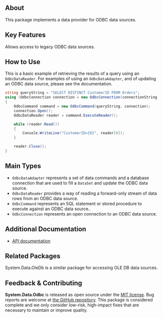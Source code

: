 ## About

This package implements a data provider for ODBC data sources.

## Key Features

Allows access to legacy ODBC data sources.

## How to Use

This is a basic example of retrieving the results of a query using an `OdbcDataReader`. For examples of using an `OdbcDataAdapter`, and of updating an ODBC data source, please see the documentation.

```cs
string queryString = "SELECT DISTINCT CustomerID FROM Orders";
using (OdbcConnection connection = new OdbcConnection(connectionString))
{
    OdbcCommand command = new OdbcCommand(queryString, connection);
    connection.Open();
    OdbcDataReader reader = command.ExecuteReader();

    while (reader.Read())
    {
        Console.WriteLine("CustomerID={0}", reader[0]);
    }

    reader.Close();
}
```

## Main Types

* `OdbcDataAdapter` represents a set of data commands and a database connection that are used to fill a `DataSet` and update the ODBC data source.
* `OdbcDataReader` provides a way of reading a forward-only stream of data rows from an ODBC data source.
* `OdbcCommand` represents an SQL statement or stored procedure to execute against an ODBC data source..
* `OdbcConnection` represents an open connection to an ODBC data source.

## Additional Documentation

* [API documentation](https://learn.microsoft.com/en-us/dotnet/api/system.data.odbc)

## Related Packages

System.Data.OleDb is a similar package for accessing OLE DB data sources.

## Feedback & Contributing

**System.Data.Odbc** is released as open source under the [MIT license](https://licenses.nuget.org/MIT). Bug reports are welcome at [the GitHub repository](https://github.com/dotnet/runtime). This package is considered complete and we only consider low-risk, high-impact fixes that are necessary to maintain or improve quality.